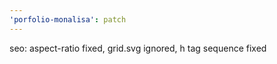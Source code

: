 ```yaml
---
'porfolio-monalisa': patch
---
```


seo: aspect-ratio fixed, grid.svg ignored, h tag sequence fixed
